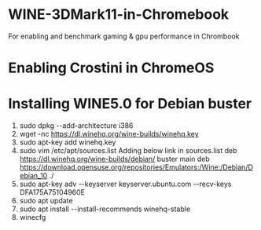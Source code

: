 # WINE-3DMark11-in-Chromebook
For enabling and benchmark gaming & gpu performance in Chrombook
# Enabling Crostini in ChromeOS
# Installing WINE5.0 for Debian buster
1) sudo dpkg --add-architecture i386
2) wget -nc https://dl.winehq.org/wine-builds/winehq.key
3) sudo apt-key add winehq.key
4) sudo vim /etc/apt/sources.list
Adding below link in sources.list
deb https://dl.winehq.org/wine-builds/debian/ buster main
deb https://download.opensuse.org/repositories/Emulators:/Wine:/Debian/Debian_10 ./
6) sudo apt-key adv --keyserver keyserver.ubuntu.com --recv-keys DFA175A75104960E
7) sudo apt update
8) sudo apt install --install-recommends winehq-stable
9) winecfg
